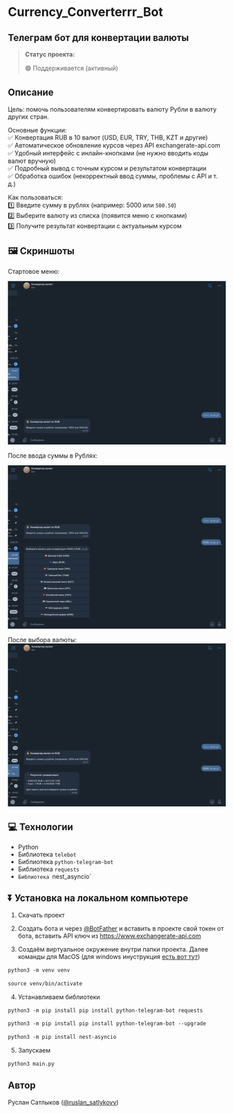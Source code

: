 # Currency_Converterrr_Bot
<h2>Телеграм бот для конвертации валюты</h2>

> **Статус проекта:**
>
> 🟢 Поддерживается (активный) 

## Описание
Цель: помочь пользователям конвертировать валюту Рубли в валюту других стран.

Основные функции:  
✅ Конвертация RUB в 10 валют (USD, EUR, TRY, THB, KZT и другие)  
✅ Автоматическое обновление курсов через API exchangerate-api.com  
✅ Удобный интерфейс с инлайн-кнопками (не нужно вводить коды валют вручную)  
✅ Подробный вывод с точным курсом и результатом конвертации  
✅ Обработка ошибок (некорректный ввод суммы, проблемы с API и т. д.)

Как пользоваться:  
1️⃣ Введите сумму в рублях (например: 5000 или `500.50`)  
2️⃣ Выберите валюту из списка (появится меню с кнопками)  
3️⃣ Получите результат конвертации с актуальным курсом

## 🖼 Скриншоты

Стартовое меню:

![image](https://raw.githubusercontent.com/RuslanSatlykov/Currency_Converterrr_Bot/refs/heads/main/first.jpg)

После ввода суммы в Рублях:

![image](https://raw.githubusercontent.com/RuslanSatlykov/Currency_Converterrr_Bot/refs/heads/main/second.jpg)

После выбора валюты:
![image](https://raw.githubusercontent.com/RuslanSatlykov/Currency_Converterrr_Bot/refs/heads/main/third.jpg)

## 💻 Технологии

* Python
* Библиотека `telebot`
* Библиотека `python-telegram-bot`
* Библиотека `requests`
* `Библиотека `nest_asyncio`
  
## ⏬ Установка на локальном компьютере

1. Скачать проект
   
2. Создать бота и через [@BotFather](https://t.me/BotFather) и вставить в проекте свой токен от бота, вставить API ключ из https://www.exchangerate-api.com

3. Создаём виртуальное окружение внутри папки проекта.
Далее команды для MacOS (для windows инуструкция [есть вот тут](https://realpython.com/python-virtual-environments-a-primer/#create-it))

``` markdown
python3 -m venv venv
```

``` markdown
source venv/bin/activate
```
4. Устанавливаем библиотеки

``` markdown
python3 -m pip install pip install python-telegram-bot requests
```

``` markdown
python3 -m pip install pip install python-telegram-bot --upgrade
```

``` markdown
python3 -m pip install nest-asyncio
```

5. Запускаем
``` markdown
python3 main.py
```

## Автор

Руслан Сатлыков ([@ruslan_satlykovv](https://t.me/ruslan_satlykovv))

